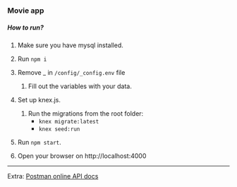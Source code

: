 ### Movie app

##### How to run?

1. Make sure you have mysql installed.
2. Run `npm i `
3. Remove \_ in `/config/_config.env` file
   1. Fill out the variables with your data.
4. Set up knex.js.

   1. Run the migrations from the root folder:
      - `knex migrate:latest`
      - `knex seed:run`

5. Run `npm start`.
6. Open your browser on http://localhost:4000

---

Extra:
[Postman online API docs](https://documenter.getpostman.com/view/10381878/TVRoWkWp)
